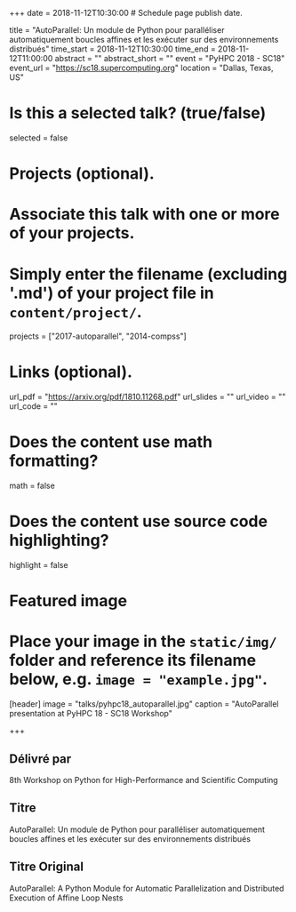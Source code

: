 +++
date = 2018-11-12T10:30:00  # Schedule page publish date.

title = "AutoParallel: Un module de Python pour paralléliser automatiquement boucles affines et les exécuter sur des environnements distribués"
time_start = 2018-11-12T10:30:00
time_end = 2018-11-12T11:00:00
abstract = ""
abstract_short = ""
event = "PyHPC 2018 - SC18"
event_url = "https://sc18.supercomputing.org"
location = "Dallas, Texas, US"

# Is this a selected talk? (true/false)
selected = false

# Projects (optional).
#   Associate this talk with one or more of your projects.
#   Simply enter the filename (excluding '.md') of your project file in `content/project/`.
projects = ["2017-autoparallel", "2014-compss"]

# Links (optional).
url_pdf = "https://arxiv.org/pdf/1810.11268.pdf"
url_slides = ""
url_video = ""
url_code = ""

# Does the content use math formatting?
math = false

# Does the content use source code highlighting?
highlight = false

# Featured image
# Place your image in the `static/img/` folder and reference its filename below, e.g. `image = "example.jpg"`.
[header]
image = "talks/pyhpc18_autoparallel.jpg"
caption = "AutoParallel presentation at PyHPC 18 - SC18 Workshop"

+++

<h2>Délivré par</h2>

8th Workshop on Python for High-Performance and Scientific Computing

<h2>Titre</h2>

AutoParallel: Un module de Python pour paralléliser automatiquement boucles affines et les exécuter sur des environnements distribués

<h2>Titre Original</h2>

AutoParallel: A Python Module for Automatic Parallelization and Distributed Execution of Affine Loop Nests

